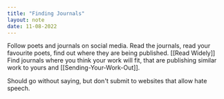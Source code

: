 ```yaml
---
title: "Finding Journals"
layout: note
date: 11-08-2022
---
```


Follow poets and journals on social media. Read the journals, read your favourite poets, find out where they are being published. [[Read Widely]] Find journals where you think your work will fit, that are publishing similar work to yours and [[Sending-Your-Work-Out]].

Should go without saying, but don't submit to websites that allow hate speech.
